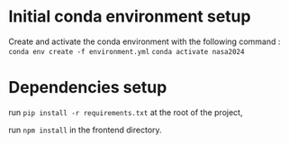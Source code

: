 # Initial conda environment setup
Create and activate the conda environment with the following command :
`conda env create -f environment.yml`
`conda activate nasa2024`

# Dependencies setup
run  `pip install -r requirements.txt` at the root of the project,

run `npm install` in the frontend directory.
